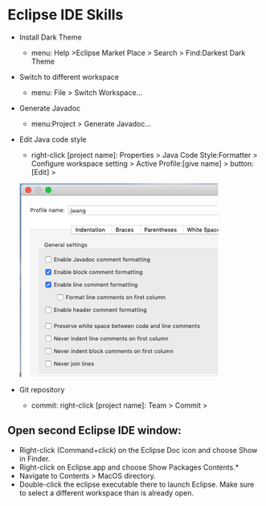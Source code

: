 # Eclipse IDE Skills

* Install Dark Theme
	- menu: Help >Eclipse Market Place > Search > Find:Darkest Dark Theme
* Switch to different workspace
	- menu: File > Switch Workspace...

* Generate Javadoc
	- menu:Project > Generate Javadoc...

* Edit Java code style
	- right-click [project name]: Properties > Java Code Style:Formatter > Configure workspace setting > Active Profile:[give name] > button:[Edit] >
	
	![Comments Style](commentsStyle.png)

* Git repository
	- commit: right-click [project name]: Team > Commit >
	
## Open second Eclipse IDE window:
* Right-click (Command+click) on the Eclipse Doc icon and choose Show in Finder.
* Right-click on Eclipse.app and choose Show Packages Contents.* 
* Navigate to Contents > MacOS directory.
* Double-click the eclipse executable there to launch Eclipse. Make sure to select a different workspace than is already open.